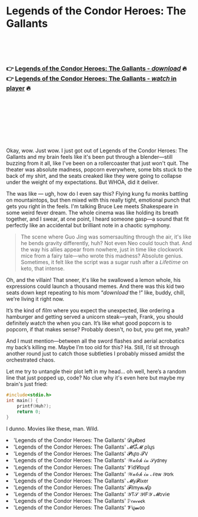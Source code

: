 <h1>Legends of the Condor Heroes: The Gallants</h1>

<br><br><br>

<h3>👉 <a href="https://Tamikas-wordpodriddleg1986.github.io/trvfyzoxpi/">Legends of the Condor Heroes: The Gallants - 𝘥𝘰𝘸𝘯𝘭𝘰𝘢𝘥</a> 🔥<br>
👉 <a href="https://Tamikas-wordpodriddleg1986.github.io/trvfyzoxpi/">Legends of the Condor Heroes: The Gallants - 𝘸𝘢𝘵𝘤𝘩 in player</a> 🔥
</h3>



<br><br><br><br><br><br><br>


Okay, wow. Just wow. I just got out of Legends of the Condor Heroes: The Gallants and my brain feels like it's been put through a blender—still buzzing from it all, like I've been on a rollercoaster that just won't quit. The theater was absolute madness, popcorn everywhere, some bits stuck to the back of my shirt, and the seats creaked like they were going to collapse under the weight of my expectations. But WHOA, did it deliver.

The   was like — ugh, how do I even say this? Flying kung fu monks battling on mountaintops, but then mixed with this really tight, emotional punch that gets you right in the feels. I'm talking Bruce Lee meets Shakespeare in some weird fever dream. The whole cinema was like holding its breath together, and I swear, at one point, I heard someone gasp—a sound that fit perfectly like an accidental but brilliant note in a chaotic symphony.

> The scene where Guo Jing was somersaulting through the air, it's like he bends gravity differently, huh? Not even Neo could touch that. And the way his allies appear from nowhere, just in time like clockwork mice from a fairy tale—who wrote this madness? Absolute genius. Sometimes, it felt like the script was a sugar rush after a 𝘓𝘪𝘧𝘦𝘵𝘪𝘮𝘦 on keto, that intense.

Oh, and the villain! That sneer, it's like he swallowed a lemon whole, his expressions could launch a thousand memes. And there was this kid two seats down kept repeating to his mom “𝘥𝘰𝘸𝘯𝘭𝘰𝘢𝘥 the  !” like, buddy, chill, we're living it right now. 

It’s the kind of 𝘧𝘪𝘭𝘮 where you expect the unexpected, like ordering a hamburger and getting served a unicorn steak—yeah, Frank, you should definitely 𝘸𝘢𝘵𝘤𝘩 the   when you can. It’s like what good popcorn is to popcorn, if that makes sense? Probably doesn't, no but, you get me, yeah?

And I must mention—between all the sword flashes and aerial acrobatics my back’s killing me. Maybe I’m too old for this? Ha. Still, I’d sit through another round just to catch those subtleties I probably missed amidst the orchestrated chaos.

Let me try to untangle their plot left in my head... oh well, here’s a random line that just popped up, code? No clue why it's even here but maybe my brain's just fried:

```c
#include<stdio.h>
int main() {
    printf(Huh?);
    return 0;
}
```

I dunno. Movies like these, man. Wild.

<li>'Legends of the Condor Heroes: The Gallants' 𝓓ų𝓫𝖻𝖾𝖽</li>
<li>'Legends of the Condor Heroes: The Gallants' 𝓜Ɠ𝓜 ρ𝗅ų𝗌</li>
<li>'Legends of the Condor Heroes: The Gallants' 𝓟𝗅ų𝗍𝗈 𝓣𝖵</li>
<li>'Legends of the Condor Heroes: The Gallants' 𝒲𝒶𝓉𝒸𝒽 𝒾𝓃 𝒮𝗒𝖽𝗇𝖾𝗒</li>
<li>'Legends of the Condor Heroes: The Gallants' 𝓥𝗂ԁ𝓒𝗅𝗈ųԁ</li>
<li>'Legends of the Condor Heroes: The Gallants' 𝒲𝒶𝓉𝒸𝒽 𝒾𝓃 𝒩𝖾𝗐 𝒴𝗈𝗋𝗄</li>
<li>'Legends of the Condor Heroes: The Gallants' 𝓜𝗒𝓕𝗅𝗂𝗑𝖾𝗋</li>
<li>'Legends of the Condor Heroes: The Gallants' 𝓕𝗂𝗅𝗆𝗒𝗐𝓐ρ</li>
<li>'Legends of the Condor Heroes: The Gallants' 𝒴𝖳𝒮 𝒴𝖨𝖥𝒴 𝓜𝗈ν𝗂𝖾</li>
<li>'Legends of the Condor Heroes: The Gallants' 𝙿𝑒𝒶𝒸𝓸𝐜𝗄</li>
<li>'Legends of the Condor Heroes: The Gallants' 𝓥ų𝓶𝗈𝗈</li>
